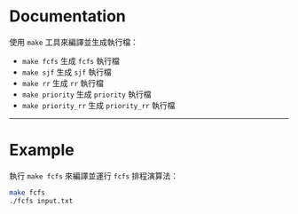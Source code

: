# Documentation

使用 `make` 工具來編譯並生成執行檔：

- `make fcfs` 生成 `fcfs` 執行檔
- `make sjf` 生成 `sjf` 執行檔
- `make rr` 生成 `rr` 執行檔
- `make priority` 生成 `priority` 執行檔
- `make priority_rr` 生成 `priority_rr` 執行檔

---

# Example

執行 `make fcfs` 來編譯並運行 `fcfs` 排程演算法：

```bash
make fcfs
./fcfs input.txt
